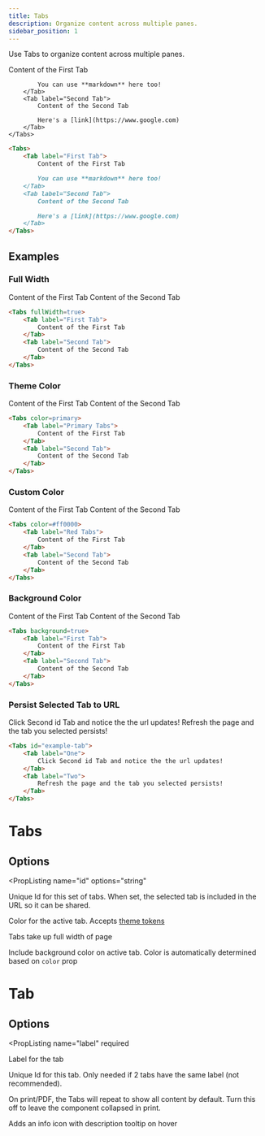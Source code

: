 ```yaml
---
title: Tabs
description: Organize content across multiple panes.
sidebar_position: 1
---
```


Use Tabs to organize content across multiple panes.

<DocTab>
  <div slot='preview'>
    <Tabs>
        <Tab label="First Tab">
            Content of the First Tab

            You can use **markdown** here too!
        </Tab>
        <Tab label="Second Tab">
            Content of the Second Tab

            Here's a [link](https://www.google.com)
        </Tab>
    </Tabs>
  </div>

```markdown
<Tabs>
    <Tab label="First Tab">
        Content of the First Tab

        You can use **markdown** here too!
    </Tab>
    <Tab label="Second Tab">
        Content of the Second Tab

        Here's a [link](https://www.google.com)
    </Tab>
</Tabs>
```
</DocTab>




## Examples

### Full Width

<DocTab>
  <div slot='preview'>
    <Tabs fullWidth=true>
        <Tab label="First Tab">
            Content of the First Tab
        </Tab>
        <Tab label="Second Tab">
            Content of the Second Tab
        </Tab>
    </Tabs>
  </div>

```markdown
<Tabs fullWidth=true>
    <Tab label="First Tab">
        Content of the First Tab
    </Tab>
    <Tab label="Second Tab">
        Content of the Second Tab
    </Tab>
</Tabs>
```
</DocTab>

### Theme Color

<DocTab>
  <div slot='preview'>
    <Tabs color=primary>
        <Tab label="Primary Tabs">
            Content of the First Tab
        </Tab>
        <Tab label="Second Tab">
            Content of the Second Tab
        </Tab>
    </Tabs>
  </div>

```markdown
<Tabs color=primary>
    <Tab label="Primary Tabs">
        Content of the First Tab
    </Tab>
    <Tab label="Second Tab">
        Content of the Second Tab
    </Tab>
</Tabs>
```
</DocTab>

### Custom Color

<DocTab>
  <div slot='preview'>
    <Tabs color=#ff0000>
        <Tab label="Red Tabs">
            Content of the First Tab
        </Tab>
        <Tab label="Second Tab">
            Content of the Second Tab
        </Tab>
    </Tabs>
  </div>

```markdown
<Tabs color=#ff0000>
    <Tab label="Red Tabs">
        Content of the First Tab
    </Tab>
    <Tab label="Second Tab">
        Content of the Second Tab
    </Tab>
</Tabs>
```
</DocTab>


### Background Color

<DocTab>
  <div slot='preview'>
    <Tabs background=true>
        <Tab label="First Tab">
            Content of the First Tab
        </Tab>
        <Tab label="Second Tab">
            Content of the Second Tab
        </Tab>
    </Tabs>
  </div>

```markdown
<Tabs background=true>
    <Tab label="First Tab">
        Content of the First Tab
    </Tab>
    <Tab label="Second Tab">
        Content of the Second Tab
    </Tab>
</Tabs>
```
</DocTab>


### Persist Selected Tab to URL

<DocTab>
  <div slot='preview'>
    <Tabs id="example-tab">
        <Tab label="One">
            Click Second id Tab and notice the the url updates!
        </Tab>
        <Tab label="Two">
            Refresh the page and the tab you selected persists!
        </Tab>
    </Tabs>
  </div>

```markdown
<Tabs id="example-tab">
    <Tab label="One">
        Click Second id Tab and notice the the url updates!
    </Tab>
    <Tab label="Two">
        Refresh the page and the tab you selected persists!
    </Tab>
</Tabs>
```
</DocTab>

# Tabs

## Options

<PropListing
    name="id"
    options="string"
>

Unique Id for this set of tabs. When set, the selected tab is included in the URL so it can be shared.

</PropListing>
<PropListing
    name="color"
    options="Any valid hex, rgb, or hsl string"
    defaultValue="base-content"
>

Color for the active tab. Accepts [theme tokens](/core-concepts/themes#colors)

</PropListing>
<PropListing
    name="fullWidth"
    options={[true, false]}
    defaultValue="false"
>

Tabs take up full width of page

</PropListing>
<PropListing
    name="background"
    options={[true, false]}
    defaultValue="false"
>

Include background color on active tab. Color is automatically determined based on `color` prop

</PropListing>

# Tab

## Options

<PropListing
    name="label"
    required
>

Label for the tab

</PropListing>
<PropListing
    name="id"
>

Unique Id for this tab. Only needed if 2 tabs have the same label (not recommended).

</PropListing>
<PropListing 
    name="printShowAll"
    options={['true', 'false']}
    defaultValue="true"
>

On print/PDF, the Tabs will repeat to show all content by default. Turn this off to leave the component collapsed in print.

</PropListing>
<PropListing
    name=description
    options="string"
>

Adds an info icon with description tooltip on hover

</PropListing>
